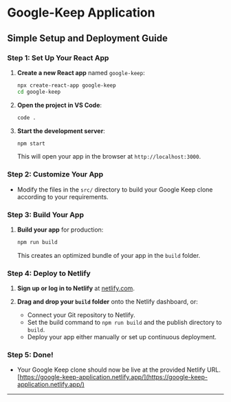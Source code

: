 # Google-Keep Application

## Simple Setup and Deployment Guide

### Step 1: Set Up Your React App

1. **Create a new React app** named `google-keep`:
   ```bash
   npx create-react-app google-keep
   cd google-keep
   ```

2. **Open the project in VS Code**:
   ```bash
   code .
   ```

3. **Start the development server**:
   ```bash
   npm start
   ```
   This will open your app in the browser at `http://localhost:3000`.

### Step 2: Customize Your App

- Modify the files in the `src/` directory to build your Google Keep clone according to your requirements.

### Step 3: Build Your App

1. **Build your app** for production:
   ```bash
   npm run build
   ```
   This creates an optimized bundle of your app in the `build` folder.

### Step 4: Deploy to Netlify

1. **Sign up or log in to Netlify** at [netlify.com](https://www.netlify.com/).

2. **Drag and drop your `build` folder** onto the Netlify dashboard, or:
   - Connect your Git repository to Netlify.
   - Set the build command to `npm run build` and the publish directory to `build`.
   - Deploy your app either manually or set up continuous deployment.

### Step 5: Done!

- Your Google Keep clone should now be live at the provided Netlify URL.  [https://google-keep-application.netlify.app/](https://google-keep-application.netlify.app/)
---
